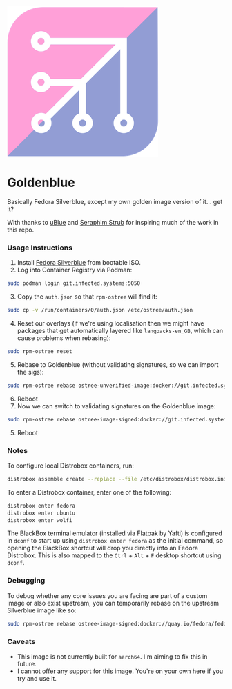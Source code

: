 ![Goldenblue Logo](logo.png)

# Goldenblue

Basically Fedora Silverblue, except my own golden image version of it... get it?

With thanks to [uBlue](https://ublue.it/) and [Seraphim Strub](https://dev.rievo.net/sst/uphy) for inspiring much of the work in this repo.

### Usage Instructions

1. Install [Fedora Silverblue](https://fedoraproject.org/silverblue/) from bootable ISO.
2. Log into Container Registry via Podman:
```sh
sudo podman login git.infected.systems:5050
```
3. Copy the `auth.json` so that `rpm-ostree` will find it:
```sh
sudo cp -v /run/containers/0/auth.json /etc/ostree/auth.json
```
4. Reset our overlays (if we're using localisation then we might have packages that get automatically layered like `langpacks-en_GB`, which can cause problems when rebasing):
```sh
sudo rpm-ostree reset
```
5. Rebase to Goldenblue (without validating signatures, so we can import the sigs):
```sh
sudo rpm-ostree rebase ostree-unverified-image:docker://git.infected.systems:5050/infectedsystems/goldenblue:40
```
6. Reboot
7. Now we can switch to validating signatures on the Goldenblue image:
```sh
sudo rpm-ostree rebase ostree-image-signed:docker://git.infected.systems:5050/infectedsystems/goldenblue:40
```
5. Reboot

### Notes
To configure local Distrobox containers, run:
```sh
distrobox assemble create --replace --file /etc/distrobox/distrobox.ini
```

To enter a Distrobox container, enter one of the following:
```sh
distrobox enter fedora
distrobox enter ubuntu
distrobox enter wolfi
```

The BlackBox terminal emulator (installed via Flatpak by Yafti) is configured in `dconf` to start up using `distrobox enter fedora` as the initial command, so opening the BlackBox shortcut will drop you directly into an Fedora Distrobox. This is also mapped to the `Ctrl` + `Alt` + `F` desktop shortcut using `dconf`.

### Debugging
To debug whether any core issues you are facing are part of a custom image or also exist upstream, you can temporarily rebase on the upstream Silverblue image like so:
```sh
sudo rpm-ostree rebase ostree-image-signed:docker://quay.io/fedora/fedora-silverblue:40
```

### Caveats
* This image is not currently built for `aarch64`. I'm aiming to fix this in future.
* I cannot offer any support for this image. You're on your own here if you try and use it.
